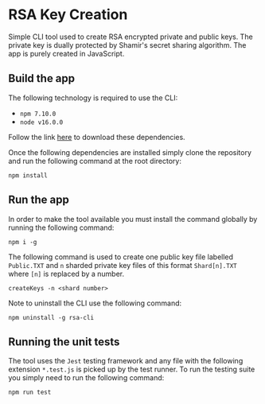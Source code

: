 # RSA Key Creation 

Simple CLI tool used to create RSA encrypted private and public keys. The private key is dually protected by Shamir's secret sharing algorithm. The app is purely created in JavaScript. 

## Build the app

The following technology is required to use the CLI:
- `npm 7.10.0`
- `node v16.0.0`

Follow the link [here](https://nodejs.org/en/download/) to download these dependencies.

Once the following dependencies are installed simply clone the repository and run the following command at the root directory:

```
npm install
```

## Run the app

In order to make the tool available you must install the command globally by running the following command: 

```
npm i -g
```
The following command is used to create one public key file labelled `Public.TXT` and `n` sharded private key files of this format `Shard[n].TXT` where `[n]` is replaced by a number. 

```
createKeys -n <shard number>
```

Note to uninstall the CLI use the following command: 

```
npm uninstall -g rsa-cli
```

## Running the unit tests

The tool uses the `Jest` testing framework and any file with the following extension `*.test.js` is picked up by the test runner. To run the testing suite you simply need to run the following command:

```
npm run test
```
